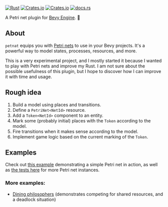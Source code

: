 [![Rust](https://github.com/nxsaken/petnat/actions/workflows/rust.yml/badge.svg)](https://github.com/nxsaken/petnat/actions/workflows/rust.yml)
[![Crates.io](https://img.shields.io/crates/v/petnat.svg)](https://crates.io/crates/petnat)
[![Crates.io](https://img.shields.io/crates/d/petnat.svg)](https://crates.io/crates/petnat)
[![docs.rs](https://img.shields.io/docsrs/petnat)](https://docs.rs/petnat/latest/petnat/)

A Petri net plugin for [Bevy Engine](https://github.com/bevyengine/bevy). 🍾

## About

`petnat` equips you with [Petri nets](https://en.wikipedia.org/wiki/Petri_net) to use in your Bevy projects.
It's a powerful way to model states, processes, resources, and more.

This is a very experimental project, and I mostly started it because I wanted to play with Petri nets 
and improve my Rust. I am not sure about the possible usefulness of this plugin, but I hope to discover 
how I can improve it with time and usage.

## Rough idea

1. Build a model using places and transitions.
2. Define a `PetriNet<NetId>` resource.
3. Add a `Token<NetId>` component to an entity.
4. Mark some (probably initial) places with the `Token` according to the model.
5. Fire transitions when it makes sense according to the model.
6. Implement game logic based on the current marking of the `Token`.

## Examples

Check out [this example](examples/simple.rs) demonstrating a simple Petri net in action, as well as [the tests here](src/net.rs) for more Petri net instances.

### More examples:
- [Dining philosophers](examples/dining_philosophers.rs) (demonstrates competing for shared resources, and a deadlock situation)
